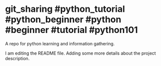 # git_sharing #python_tutorial #python_beginner #python #beginner #tutorial #python101


A repo for python learning and information gathering.


I am editing the README file. Adding some more details about the project description.
